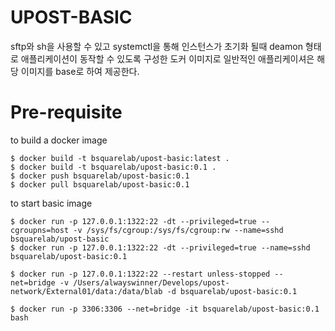 # UPOST-BASIC
sftp와 sh을 사용할 수 있고 systemctl을 통해 인스턴스가 초기화 될때 deamon 형태로 애플리케이션이 동작할 수 있도록 구성한 도커 이미지로 일반적인 애플리케이셔은 해당 이미지를 base로 하여 제공한다.

# Pre-requisite

to build a docker image
```
$ docker build -t bsquarelab/upost-basic:latest .
$ docker build -t bsquarelab/upost-basic:0.1 .
$ docker push bsquarelab/upost-basic:0.1
$ docker pull bsquarelab/upost-basic:0.1
```

to start basic image
```
$ docker run -p 127.0.0.1:1322:22 -dt --privileged=true --cgroupns=host -v /sys/fs/cgroup:/sys/fs/cgroup:rw --name=sshd bsquarelab/upost-basic
$ docker run -p 127.0.0.1:1322:22 -dt --privileged=true --name=sshd bsquarelab/upost-basic:0.1

$ docker run -p 127.0.0.1:1322:22 --restart unless-stopped --net=bridge -v /Users/alwayswinner/Develops/upost-network/External01/data:/data/blab -d bsquarelab/upost-basic:0.1

$ docker run -p 3306:3306 --net=bridge -it bsquarelab/upost-basic:0.1 bash

```